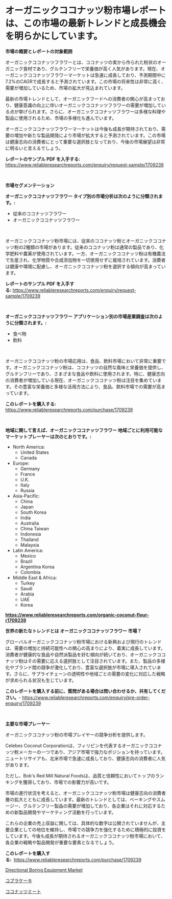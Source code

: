 <p><h1>オーガニックココナッツ粉市場レポートは、この市場の最新トレンドと成長機会を明らかにしています。</h1></p><p><strong>市場の概要とレポートの対象範囲</strong></p>
<p><p>オーガニックココナッツフラワーとは、ココナッツの実から作られた粉状のオーガニック食材であり、グルテンフリーで栄養価が高く人気があります。現在、オーガニックココナッツフラワーマーケットは急速に成長しており、予測期間中に7.2%のCAGRで成長すると予測されています。この市場の将来性は非常に高く、需要が増加しているため、市場の拡大が見込まれています。</p><p>最新の市場トレンドとして、オーガニックフードへの消費者の関心が高まっており、健康意識の向上に伴いオーガニックココナッツフラワーの需要が増加している点が挙げられます。さらに、オーガニックココナッツフラワーは多様な料理や製品に使用されるため、市場の多様化も進んでいます。</p><p>オーガニックココナッツフラワーマーケットは今後も成長が期待されており、需要の増加や新たな製品開発により市場が拡大すると予測されています。この市場は健康志向の消費者にとって重要な選択肢となっており、今後の市場展望は非常に明るいと言えるでしょう。</p></p>
<p><strong>レポートのサンプル PDF を入手する:</strong> <a href="https://www.reliableresearchreports.com/enquiry/request-sample/1709239">https://www.reliableresearchreports.com/enquiry/request-sample/1709239</a></p>
<p>&nbsp;</p>
<p><strong>市場セグメンテーション</strong></p>
<p><strong>オーガニックココナッツフラワー タイプ別の市場分析は次のように分類されます。:</strong></p>
<p><ul><li>従来のココナッツフラワー</li><li>オーガニックココナッツフラワー</li></ul></p>
<p>&nbsp;</p>
<p><p>オーガニックココナッツ粉市場には、従来のココナッツ粉とオーガニックココナッツ粉の2種類の市場があります。従来のココナッツ粉は通常の製品であり、化学肥料や農薬が使用されています。一方、オーガニックココナッツ粉は有機農法で生産され、化学物質や合成添加物を一切使用せずに栽培されています。消費者は健康や環境に配慮し、オーガニックココナッツ粉を選択する傾向が高まっています。</p></p>
<p><strong>レポートのサンプル PDF を入手する:</strong>&nbsp;<a href="https://www.reliableresearchreports.com/enquiry/request-sample/1709239">https://www.reliableresearchreports.com/enquiry/request-sample/1709239</a></p>
<p>&nbsp;</p>
<p><strong> オーガニックココナッツフラワー アプリケーション別の市場産業調査は次のように分類されます。:</strong></p>
<p><ul><li>食べ物</li><li>飲料</li></ul></p>
<p>&nbsp;</p>
<p><p>オーガニックココナッツ粉の市場応用は、食品、飲料市場において非常に重要です。オーガニックココナッツ粉は、ココナッツの自然な風味と栄養価を提供し、グルテンフリーであり、さまざまな食品や飲料に使用されます。特に、健康志向の消費者が増加している現在、オーガニックココナッツ粉は注目を集めています。その豊富な栄養価と多様な活用方法により、食品、飲料市場での需要が高まっています。</p></p>
<p><strong>このレポートを購入する:</strong>&nbsp; <a href="https://www.reliableresearchreports.com/purchase/1709239">https://www.reliableresearchreports.com/purchase/1709239</a></p>
<p>&nbsp;</p>
<p><strong>地域に関して言えば、オーガニックココナッツフラワー 地域ごとに利用可能なマーケットプレーヤーは次のとおりです。:</strong></p>
<p><ul>
    <li>
        North America:
        <ul>
            <li>United States</li>
            <li>Canada</li>
        </ul>
    </li>
    <li>
        Europe:
        <ul>
            <li>Germany</li>
            <li>France</li>
            <li>U.K.</li>
            <li>Italy</li>
            <li>Russia</li>
        </ul>
    </li>
    <li>
        Asia-Pacific:
        <ul>
            <li>China</li>
            <li>Japan</li>
            <li>South Korea</li>
            <li>India</li>
            <li>Australia</li>
            <li>China Taiwan</li>
            <li>Indonesia</li>
            <li>Thailand</li>
            <li>Malaysia</li>
        </ul>
    </li>
    <li>
        Latin America:
        <ul>
            <li>Mexico</li>
            <li>Brazil</li>
            <li>Argentina Korea</li>
            <li>Colombia</li>
        </ul>
    </li>
    <li>
        Middle East & Africa:
        <ul>
            <li>Turkey</li>
            <li>Saudi</li>
            <li>Arabia</li>
            <li>UAE</li>
            <li>Korea</li>
        </ul>
    </li>
    </ul></p>
<p><strong><a href="https://www.reliableresearchreports.com/organic-coconut-flour-r1709239">https://www.reliableresearchreports.com/organic-coconut-flour-r1709239</a></strong>&nbsp;</p>
<p><strong>世界の新たなトレンドとは オーガニックココナッツフラワー 市場？</strong></p>
<p><p>グローバルオーガニックココナッツ粉市場における新興および現行のトレンドは、需要の増加と持続可能性への関心の高まりにより、着実に成長しています。消費者が健康的な食品や自然派製品を好む傾向が続いており、オーガニックココナッツ粉はその需要に応える選択肢として注目されています。また、製品の多様化やブランド間の競争が激化しており、豊富な選択肢が市場に導入されています。さらに、サプライチェーンの透明性や地域ごとの需要の変化に対応した戦略が求められる状況も生じています。</p></p>
<p><strong>このレポートを購入する前に、質問がある場合は問い合わせるか、共有してください。</strong>- <a href="https://www.reliableresearchreports.com/enquiry/pre-order-enquiry/1709239">https://www.reliableresearchreports.com/enquiry/pre-order-enquiry/1709239</a></p>
<p>&nbsp;</p>
<p><strong>主要な市場プレーヤー</strong></p>
<p><p>オーガニックココナッツ粉の市場プレイヤーの競争分析を提供します。 </p><p>Celebes Coconut Corporationは、フィリピンを代表するオーガニックココナッツ粉メーカーの一つであり、アジア市場で強力なポジションを持っています。ニュートリサイアも、北米市場で急速に成長しており、健康志向の消費者に人気があります。 </p><p>ただし、Bob's Red Mill Natural Foodsは、品質と信頼性においてトップのランキングを獲得しており、市場での影響力が高いです。 </p><p>市場の進行状況を考えると、オーガニックココナッツ粉市場は健康志向の消費者層の拡大とともに成長しています。最新のトレンドとしては、ベーキングやスムージー、グルテンフリー製品の需要が増加しており、各企業はそれに対応するための新製品開発やマーケティング活動を行っています。 </p><p>これらの企業の売上収益に関しては、具体的な数字は公開されていませんが、主要企業としての地位を維持し、市場での競争力を強化するために積極的に投資をしています。今後も成長が期待されるオーガニックココナッツ粉市場において、各企業の戦略や製品開発が重要な要素となるでしょう。</p></p>
<p><strong>このレポートを購入する:</strong>&nbsp;&nbsp;<a href="https://www.reliableresearchreports.com/purchase/1709239">https://www.reliableresearchreports.com/purchase/1709239</a></p>
<p><p><a href="https://github.com/mancsybtousav/Market-Research-Report-List-2/blob/main/directional-boring-equipment-market.md">Directional Boring Equipment Market</a></p><p><a href="https://github.com/KaydenJohns1964/Market-Research-Report-List-1/blob/main/642289031860.md">コプラケーキ</a></p><p><a href="https://github.com/marbadji/Market-Research-Report-List-1/blob/main/341362331859.md">ココナッツミート</a></p></p>